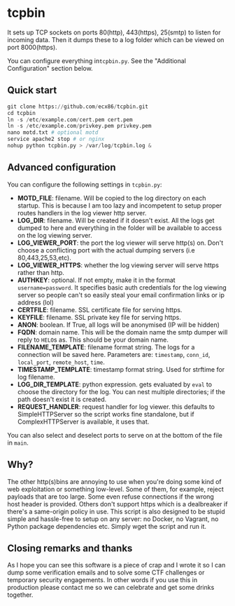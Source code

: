 # tcpbin

It sets up TCP sockets on ports 80(http), 443(https), 25(smtp) to listen for incoming data. Then it dumps these to a log folder which can be viewed on port 8000(https).

You can configure everything in`tcpbin.py`. See the "Additional Configuration" section below. 

## Quick start

```python
git clone https://github.com/ecx86/tcpbin.git
cd tcpbin
ln -s /etc/example.com/cert.pem cert.pem
ln -s /etc/example.com/privkey.pem privkey.pem
nano motd.txt # optional motd
service apache2 stop # or nginx
nohup python tcpbin.py > /var/log/tcpbin.log &
```

## Advanced configuration

You can configure the following settings in `tcpbin.py`:

- **MOTD_FILE**: filename. Will be copied to the log directory on each startup. This is because I am too lazy and incompetent to setup proper routes handlers in the log viewer http server.
- **LOG_DIR**: filename. Will be created if it doesn't exist. All the logs get dumped to here and everything in the folder will be available to access on the log viewing server.
- **LOG_VIEWER_PORT**: the port the log viewer will serve http(s) on. Don't choose a conflicting port with the actual dumping servers (i.e 80,443,25,53,etc).
- **LOG_VIEWER_HTTPS**: whether the log viewing server will serve https rather than http.
- **AUTHKEY**: optional. If not empty, make it in the format `username=password`. It specifies basic auth credentials for the log viewing server so people can't so easily steal your email confirmation links or ip address (lol)
- **CERTFILE**: filename. SSL certificate file for serving https.
- **KEYFILE**: filename. SSL private key file for serving https.
- **ANON**: boolean. If True, all logs will be anonymised (IP will be hidden)
- **FQDN**: domain name. This will be the domain name the smtp dumper will reply to `HELO`s as. This should be your domain name.
- **FILENAME_TEMPLATE**: filename format string. The logs for a connection will be saved here. Parameters are: `timestamp`, `conn_id`, `local_port`, `remote_host`, `time`.
- **TIMESTAMP_TEMPLATE**: timestamp format string. Used for strftime for log filename.
- **LOG_DIR_TEMPLATE**: python expression. gets evaluated by `eval` to choose the directory for the log. You can nest multiple directories; if the path doesn't exist it is created.
- **REQUEST_HANDLER**: request handler for log viewer. this defaults to SimpleHTTPServer so the script works fine standalone, but if ComplexHTTPServer is available, it uses that.

You can also select and deselect ports to serve on at the bottom of the file in `main`.

## Why?

The other http(s)bins are annoying to use when you're doing some kind of web exploitation or something low-level. Some of them, for example, reject payloads that are too large. Some even refuse connections if the wrong host header is provided. Others don't support https which is a dealbreaker if there's a same-origin policy in use. This script is also designed to be stupid simple and hassle-free to setup on any server: no Docker, no Vagrant, no Python package dependencies etc. Simply wget the script and run it.

## Closing remarks and thanks

As I hope you can see this software is a piece of crap and I wrote it so I can dump some  verification emails and to solve some CTF challenges or temporary security engagements. In other words if you use this in production please contact me so we can celebrate and get some drinks together.
